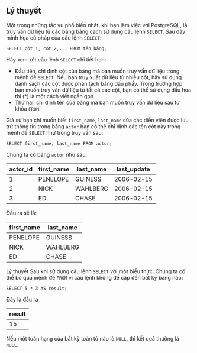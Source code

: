 ## Lý thuyết
Một trong những tác vụ phổ biến nhất, khi bạn làm việc với PostgreSQL, là truy vấn dữ liệu từ các bảng bằng cách sử dụng câu lệnh `SELECT`. Sau đây minh họa cú pháp của câu lệnh `SELECT`:

`SELECT cột_1, cột_2,... FROM tên_bảng;`

Hãy xem xét câu lệnh `SELECT` chi tiết hơn:

- Đầu tiên, chỉ định cột của bảng mà bạn muốn truy vấn dữ liệu trong mệnh đề `SELECT`. Nếu bạn truy xuất dữ liệu từ nhiều cột, hãy sử dụng danh sách các cột được phân tách bằng dấu phẩy. Trong trường hợp bạn muốn truy vấn dữ liệu từ tất cả các cột, bạn có thể sử dụng dấu hoa thị (*) là một cách viết ngắn gọn.
- Thứ hai, chỉ định tên của bảng mà bạn muốn truy vấn dữ liệu sau từ khóa `FROM`.

Giả sử bạn chỉ muốn biết `first_name`, `last_name` của các diễn viên được lưu trữ thông tin trong bảng `actor` bạn có thể chỉ định các tên cột này trong mệnh đề `SELECT` như trong truy vấn sau:

`SELECT first_name, last_name FROM actor;`

Chúng ta có bảng `actor` như sau:

| actor_id | first_name	| last_name	| last_update |
|----------|------------|-----------|-------------|
| 1	| PENELOPE | GUINESS | 2006-02-15 | 04:34:33 |
| 2	| NICK | WAHLBERG | 2006-02-15 | 04:34:33 |
| 3	| ED | CHASE | 2006-02-15 | 04:34:33| 

Đầu ra sẽ là:

| first_name | last_name | 
|------------|-----------|
| PENELOPE | GUINESS | 
| NICK | WAHLBERG | 
| ED | CHASE |

Lý thuyết
Sau khi sử dụng câu lệnh `SELECT` với một biểu thức. Chúng ta có thể bỏ qua mệnh đề `FROM` vì câu lệnh không đề cập đến bất kỳ bảng nào:

`SELECT 5 * 3 AS result;`

Đây là đầu ra

| result |
|--------|
| 15 |

Nếu một toán hạng của bất kỳ toán tử nào là `NULL`, thì kết quả thường là `NULL`.

